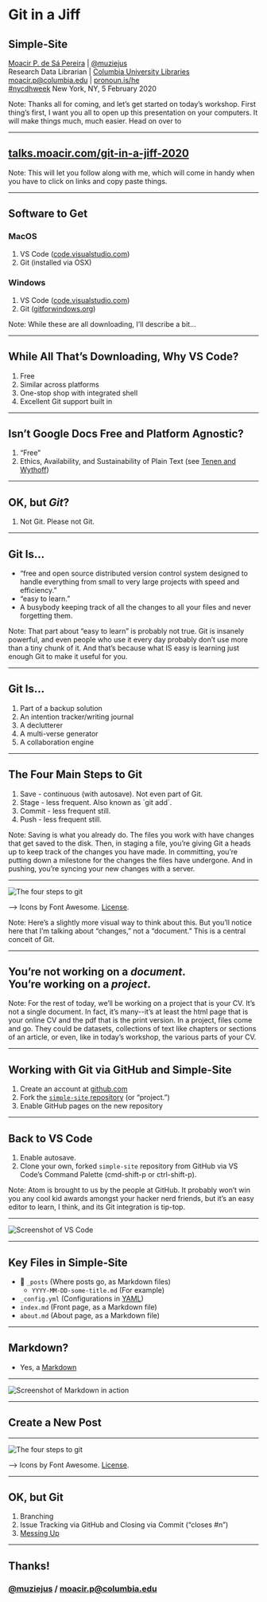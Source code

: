 # Git in a Jiff

## Simple-Site

<a href="http://moacir.com">Moacir P. de Sá Pereira</a> | <a href="http://twitter.com/muziejus">@muziejus</a><br />
Research Data Librarian | <a href="http://library.columbia.edu">Columbia University Libraries</a> <br />
moacir.p@columbia.edu | <a href="http://pronoun.is/he">pronoun.is/he</a><br />
<a href="https://twitter.com/hashtag/nycdhweek?src=hash">#nycdhweek</a> New York, NY, 5 February 2020

Note: Thanks all for coming, and let’s get started on today’s workshop. First
thing’s first, I want you all to open up this presentation on your computers.
It will make things much, much easier. Head on over to 

---

## [talks.moacir.com/git-in-a-jiff-2020](http://talks.moacir.com/git-in-a-jiff-2020)

Note: This will let you follow along with me, which will come in handy when
you have to click on links and copy paste things.

---

## Software to Get

<div class="row">
<div class="col-6">
<h3><i class="fab fa-apple"></i> MacOS</h3>
<ol>
<li>VS Code (<a href="https://code.visualstudio.com/docs/">code.visualstudio.com</a>)</li>
<li>Git (installed via OSX)</li>
</ol>
</div>

<div class="col-6">
<h3><i class="fab fa-windows"></i> Windows</h3>
<ol>
<li>VS Code (<a href="https://code.visualstudio.com/docs/">code.visualstudio.com</a>)</li>
<li>Git (<a href="http://gitforwindows.org">gitforwindows.org</a>)</li>
</ol>
</div>

Note: While these are all downloading, I’ll describe a bit...

---

## While All That’s Downloading, Why VS Code?

<ol>
<li class="fragment">Free</li>
<li class="fragment">Similar across platforms</li>
<li class="fragment">One-stop shop with integrated shell</li>
<li class="fragment">Excellent Git support built in</li>
</ol>

---

## Isn’t Google Docs Free and Platform Agnostic?

<ol>
<li class="fragment">“Free”</li>
<li class="fragment">Ethics, Availability, and Sustainability of Plain Text (see <a href="https://programminghistorian.org/en/lessons/sustainable-authorship-in-plain-text-using-pandoc-and-markdown">Tenen and Wythoff</a>)</li>
</ol>

---

## OK, but *Git*?

<ol>
<li class="fragment">Not Git. Please not Git.</li>
</ol>


---

## Git Is…

* “free and open source distributed version control system designed to handle
everything from small to very large projects with speed and efficiency.”
* “easy to learn.”
* A busybody keeping track of all the changes to all your files and never
forgetting them.

Note: That part about “easy to learn” is probably not true. Git is insanely
powerful, and even people who use it every day probably don’t use more than a
tiny chunk of it. And that’s because what IS easy is learning just enough Git
to make it useful for you.

---

## Git Is…

<ol>
<li class="fragment">Part of a backup solution</li>
<li class="fragment">An intention tracker/writing journal</li>
<li class="fragment">A declutterer</li>
<li class="fragment">A multi-verse generator</li>
<li class="fragment">A collaboration engine</li>
</ol>

---

## The Four Main Steps to Git

<ol>
<li class="fragment">Save - continuous (with autosave). Not even part of Git.</li>
<li class="fragment">Stage - less frequent. Also known as `git add`.</li>
<li class="fragment">Commit - less frequent still.</li>
<li class="fragment">Push - less frequent still.</li>
</ol>

Note: Saving is what you already do. The files you work with have changes that
get saved to the disk. Then, in staging a file, you’re giving Git a heads up
to keep track of the changes you have made. In committing, you’re putting down
a milestone for the changes the files have undergone. And in pushing, you’re
syncing your new changes with a server.

---

![The four steps to git](https://i.imgur.com/mNfax2z.png)

--> Icons by Font Awesome. [License](https://fontawesome.com/license).

Note: Here’s a slightly more visual way to think about this. But you’ll notice
here that I’m talking about “changes,” not a “document.” This is a central
conceit of Git.

---

## You’re not working on a _document_.<br />You’re working on a _project_.

Note: For the rest of today, we’ll be working on a project that is your CV.
It’s not a single document. In fact, it’s many--it’s at least the html page
that is your online CV and the pdf that is the print version. In a project,
files come and go. They could be datasets, collections of text like chapters
or sections of an article, or even, like in today’s workshop, the various
parts of your CV.

---

## Working with Git via GitHub <i class="fab fa-github"></i> and Simple-Site

1. Create an account at [github.com](http://github.com)
1. Fork the [`simple-site`
   repository](http://github.com/plain-plain-text/simple-site) (or “project.”)
1. Enable GitHub pages on the new repository

---

## Back to VS Code

1. Enable autosave.
1. Clone your own, forked `simple-site` repository from GitHub via VS Code’s
   Command Palette (cmd-shift-p or ctrl-shift-p).

Note: Atom is brought to us by the people at GitHub. It probably won’t win you
any cool kid awards amongst your hacker nerd friends, but it’s an easy editor
to learn, I think, and its Git integration is tip-top.

---

![Screenshot of VS Code](https://i.imgur.com/OloEamf.png)

---

## Key Files in Simple-Site

* 📁 `_posts` (Where posts go, as Markdown files)
    * `YYYY-MM-DD-some-title.md` (For example)
* `_config.yml` (Configurations in [YAML](https://rollout.io/blog/yaml-tutorial-everything-you-need-get-started/)) 
* `index.md` (Front page, as a Markdown file)
* `about.md` (About page, as a Markdown file)

---

## Markdown?

* Yes, a [Markdown](https://guides.github.com/features/mastering-markdown/)

---

![Screenshot of Markdown in action](https://i.imgur.com/a7dMtNu.png)

---

## Create a New Post

---

![The four steps to git](https://i.imgur.com/mNfax2z.png)

--> Icons by Font Awesome. [License](https://fontawesome.com/license).

---

## OK, but Git

<ol>
<li class="fragment">Branching</li>
<li class="fragment">Issue Tracking via GitHub and Closing via Commit (“closes #n”)</li>
<li class="fragment"><a href="http://ohshitgit.com">Messing Up</a></li>
</ol>

---

## Thanks!
### [@muziejus](http://twitter.com/muziejus) / moacir.p@columbia.edu
